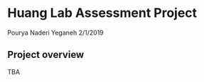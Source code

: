 Huang Lab Assessment Project
================
Pourya Naderi Yeganeh
2/1/2019

Project overview
----------------

TBA
